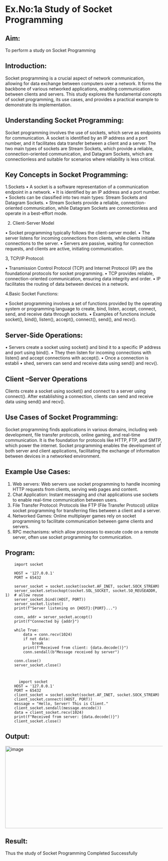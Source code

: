 # Ex.No:1a  			Study of Socket Programming

## Aim: 
To perform a study on Socket Programming
## Introduction:

 Socket programming is a crucial aspect of network communication, allowing for data exchange between computers over a network. It forms the backbone of various networked applications, enabling communication between clients and servers. This study explores the fundamental concepts of socket programming, its use cases, and provides a practical example to demonstrate its implementation.
## Understanding Socket Programming:
Socket programming involves the use of sockets, which serve as endpoints for communication. A socket is identified by an IP address and a port number, and it facilitates data transfer between a client and a server. The two main types of sockets are Stream Sockets, which provide a reliable, connection-oriented communication, and Datagram Sockets, which are connectionless and suitable for scenarios where reliability is less critical.
## Key Concepts in Socket Programming:
1.Sockets
•	A socket is a software representation of a communication endpoint in a network.
•	It is identified by an IP address and a port number.
•	Sockets can be classified into two main types: Stream Sockets and Datagram Sockets.
•	Stream Sockets provide a reliable, connection-oriented communication, while Datagram Sockets are connectionless and operate in a best-effort mode.

2. Client-Server Model

•	Socket programming typically follows the client-server model.
•	The server listens for incoming connections from clients, while clients initiate connections to the server.
•	Servers are passive, waiting for connection requests, and clients are active, initiating communication.

3, TCP/IP Protocol:

•	Transmission Control Protocol (TCP) and Internet Protocol (IP) are the foundational protocols for socket programming.
•	TCP provides reliable, connection-oriented communication, ensuring data integrity and order.
•	IP facilitates the routing of data between devices in a network.

4.Basic Socket Functions:

•	Socket programming involves a set of functions provided by the operating system or programming language to create, bind, listen, accept, connect, send, and receive data through sockets.
•	Examples of functions include socket(), bind(), listen(), accept(), connect(), send(), and recv().

## Server-Side Operations:

•	Servers create a socket using socket() and bind it to a specific IP address and port using bind().
•	They then listen for incoming connections with listen() and accept connections with accept().
•	Once a connection is establi
•	shed, servers can send and receive data using send() and recv().

## Client –Server Operations

Clients create a socket using socket() and connect to a server using connect().
After establishing a connection, clients can send and receive data using send() and recv().

## Use Cases of Socket Programming:
Socket programming finds applications in various domains, including web development, file transfer protocols, online gaming, and real-time communication. It is the foundation for protocols like HTTP, FTP, and SMTP, which power the internet. Socket programming enables the development of both server and client applications, facilitating the exchange of information between devices in a networked environment.
## Example Use Cases:

1.	Web servers: Web servers use socket programming to handle incoming HTTP requests from clients, serving web pages and content.
2.	Chat Application: Instant messaging and chat applications use sockets to enable real-time communication between users.
3.	File Transfer Protocol: Protocols like FTP (File Transfer Protocol) utilize socket programming for transferring files between a client and a server.
4.	Networked Games: Online multiplayer games rely on socket programming to facilitate communication between game clients and servers.
5.	RPC mechanisms: which allow processes to execute code on a remote server, often use socket programming for communication.
## Program:
		import socket
		
		HOST = '127.0.0.1'
		PORT = 65432
		
		server_socket = socket.socket(socket.AF_INET, socket.SOCK_STREAM)
		server_socket.setsockopt(socket.SOL_SOCKET, socket.SO_REUSEADDR, 1)  # allow reuse
		server_socket.bind((HOST, PORT))
		server_socket.listen()
		print(f"Server listening on {HOST}:{PORT}...")
		
		conn, addr = server_socket.accept()
		print(f"Connected by {addr}")
		
		while True:
		    data = conn.recv(1024)
		    if not data:
		        break
		    print(f"Received from client: {data.decode()}")
		    conn.sendall(b"Message received by server")
		
		conn.close()
		server_socket.close()


  #
		  import socket
		HOST = '127.0.0.1'  
		PORT = 65432        
		client_socket = socket.socket(socket.AF_INET, socket.SOCK_STREAM)
		client_socket.connect((HOST, PORT))
		message = "Hello, Server! This is Client."
		client_socket.sendall(message.encode())
		data = client_socket.recv(1024)
		print(f"Received from server: {data.decode()}")
		client_socket.close()
## Output:
<img width="1677" height="263" alt="image" src="https://github.com/user-attachments/assets/9d2e3a71-e528-456d-83f0-a324474cf509" />

## Result:
Thus the study of Socket Programming Completed Successfully
